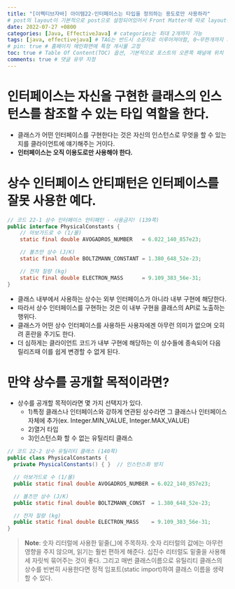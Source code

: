 ```yaml
---
title: "[이펙티브자바] 아이템22-인터페이스는 타입을 정의하는 용도로만 사용하라"
# post의 layout이 기본적으로 post으로 설정되어있어서 Front Matter에 따로 layout변수를 만들어 주지 않아도 된다.
date: 2022-07-27 +0800
categories: [Java, EffectiveJava] # categories는 최대 2개까지 가능
tags: [java, effectivejava] # TAG는 반드시 소문자로 이루어져야함, 0~무한개까지 지정 가능
# pin: true # 홈페이지 메인화면에 특정 게시물 고정
toc: true # Table Of Content(TOC) 옵션, 기본적으로 포스트의 오른쪽 패널에 위치
comments: true # 댓글 유무 지정
---
```


# 인터페이스는 자신을 구현한 클래스의 인스턴스를 참조할 수 있는 타입 역할을 한다.
- 클래스가 어떤 인터페이스를 구현한다는 것은 자신의 인스턴스로 무엇을 할 수 있는지를 클라이언트에 얘기해주는 거이다.
- <b>인터페이스는 오직 이용도로만 사용해야 한다.</b>

# 상수 인터페이스 안티패턴은 인터페이스를 잘못 사용한 예다.

```java
// 코드 22-1 상수 인터페이스 안티패턴 - 사용금지! (139쪽)
public interface PhysicalConstants {
    // 아보가드로 수 (1/몰)
    static final double AVOGADROS_NUMBER   = 6.022_140_857e23;

    // 볼츠만 상수 (J/K)
    static final double BOLTZMANN_CONSTANT = 1.380_648_52e-23;

    // 전자 질량 (kg)
    static final double ELECTRON_MASS      = 9.109_383_56e-31;
}
```

- 클래스 내부에서 사용하는 상수는 외부 인터페이스가 아니라 내부 구현에 해당한다.
- 따라서 상수 인터페이스를 구현하는 것은 이 내부 구현을 클래스의 API로 노출하는 행위다.
- 클래스가 어떤 상수 인터페이스를 사용하든 사용자에겐 아무런 의미가 없으며 오히려 혼란을 주기도 한다.
- 더 심하게는 클라이언트 코드가 내부 구현에 해당하는 이 상수들에 종속되어 다음 릴리즈때 이를 쉽게 변경할 수 없게 된다.

# 만약 상수를 공개할 목적이라면?
-  상수를 공개할 목적이라면 몇 가지 선택지가 있다.
   -  1)특정 클래스나 인터페이스와 강하게 연관된 상수라면 그 클래스나 인터페이스 자체에 추가(ex. Integer.MIN_VALUE, Integer.MAX_VALUE)
   -  2)열거 타입
   -  3)인스턴스화 할 수 없는 유틸리티 클래스

```java
// 코드 22-2 상수 유틸리티 클래스 (140쪽)
public class PhysicalConstants {
  private PhysicalConstants() { }  // 인스턴스화 방지

  // 아보가드로 수 (1/몰)
  public static final double AVOGADROS_NUMBER = 6.022_140_857e23;

  // 볼츠만 상수 (J/K)
  public static final double BOLTZMANN_CONST  = 1.380_648_52e-23;

  // 전자 질량 (kg)
  public static final double ELECTRON_MASS    = 9.109_383_56e-31;
}
```

> **Note**: 숫자 리터럴에 사용한 밑줄(_)에 주목하자. 숫자 리터럴의 값에는 아무런 영향을 주지 않으며, 읽기는 훨씬 편하게 해준다. 십진수 리터럴도 밑줄을 사용해 세 자릿씩 묶어주는 것이 좋다. 그리고 매번 클래스이름으로 유틸리티 클래스의 상수를 빈번히 사용한다면 정적 임포트(static import)하여 클래스 이름을 생략할 수 있다.
